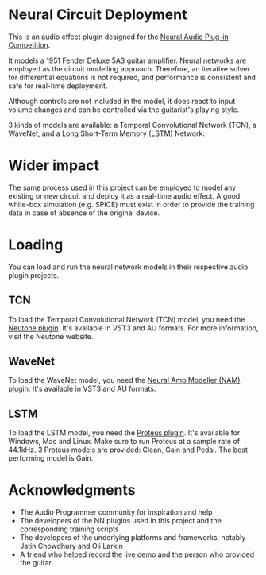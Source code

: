 # Neural Circuit Deployment

This is an audio effect plugin designed for the [Neural Audio Plug-in Competition](https://www.theaudioprogrammer.com/neural-audio).

It models a 1951 Fender Deluxe 5A3 guitar amplifier. Neural networks are employed as the circuit modelling approach. Therefore, an iterative solver for differential equations is not required, and performance is consistent and safe for real-time deployment.

Although controls are not included in the model, it does react to input volume changes and can be controlled via the guitarist's playing style.

3 kinds of models are available: a Temporal Convolutional Network (TCN), a WaveNet, and a Long Short-Term Memory (LSTM) Network.

# Wider impact

The same process used in this project can be employed to model any existing or new circuit and deploy it as a real-time audio effect. A good white-box simulation (e.g. SPICE) must exist in order to provide the training data in case of absence of the original device.

# Loading

You can load and run the neural network models in their respective audio plugin projects.

## TCN

To load the Temporal Convolutional Network (TCN) model, you need the [Neutone plugin](https://neutone.space). It's available in VST3 and AU formats. For more information, visit the Neutone website.

## WaveNet

To load the WaveNet model, you need the [Neural Amp Modeller (NAM) plugin](https://github.com/sdatkinson/NeuralAmpModelerPlugin). It's available in VST3 and AU formats.

## LSTM

To load the LSTM model, you need the [Proteus plugin](https://github.com/GuitarML/Proteus). It's available for Windows, Mac and Linux. Make sure to run Proteus at a sample rate of 44.1kHz. 3 Proteus models are provided: Clean, Gain and Pedal. The best performing model is Gain.

# Acknowledgments

* The Audio Programmer community for inspiration and help
* The developers of the NN plugins used in this project and the corresponding training scripts
* The developers of the underlying platforms and frameworks, notably Jatin Chowdhury and Oli Larkin 
* A friend who helped record the live demo and the person who provided the guitar

